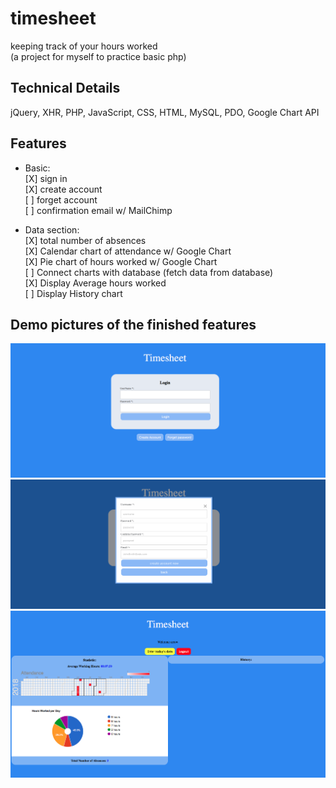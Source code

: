 # timesheet
keeping track of your hours worked <br>
(a project for myself to practice basic php)

## Technical Details
jQuery, XHR, PHP, JavaScript, CSS, HTML, MySQL, PDO, Google Chart API

## Features
* Basic: <br>
[X] sign in <br>
[X] create account <br>
[ ] forget account <br>
[ ] confirmation email w/ MailChimp <br>

* Data section:<br>
[X] total number of absences <br>
[X] Calendar chart of attendance w/ Google Chart <br>
[X] Pie chart of hours worked w/ Google Chart <br>
[ ] Connect charts with database (fetch data from database) <br>
[X] Display Average hours worked <br>
[ ] Display History chart <br>

## Demo pictures of the finished features
![Alt text](/signin.png?raw=true "Demo") <br>
![Alt text](/createAccount.png?raw=true "Demo") <br>
![Alt text](/data.png?raw=true "Demo")


